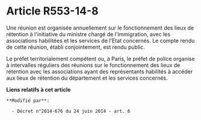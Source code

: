 # Article R553-14-8

Une réunion est organisée annuellement sur le fonctionnement des lieux de rétention à l'initiative du ministre chargé de
l'immigration, avec les associations habilitées et les services de l'Etat concernés. Le compte rendu de cette réunion, établi
conjointement, est rendu public.

Le préfet territorialement compétent ou, à Paris, le préfet de police organise à intervalles réguliers des réunions sur le
fonctionnement des lieux de rétention avec les associations ayant des représentants habilités à accéder aux lieux de
rétention du département et les services concernés.

**Liens relatifs à cet article**

	**Modifié par**:

	  - Décret n°2014-676 du 24 juin 2014 - art. 6
